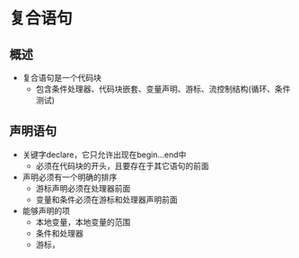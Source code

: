# 复合语句
## 概述
- 复合语句是一个代码块
    - 包含条件处理器、代码块嵌套、变量声明、游标、流控制结构(循环、条件测试)

## 声明语句
- 关键字declare，它只允许出现在begin...end中
    - 必须在代码块的开头，且要存在于其它语句的前面
- 声明必须有一个明确的排序
    - 游标声明必须在处理器前面
    - 变量和条件必须在游标和处理器声明前面
- 能够声明的项
    - 本地变量，本地变量的范围
    - 条件和处理器
    - 游标，